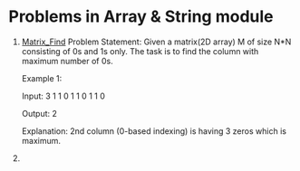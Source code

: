 # Problems in Array & String module

1. <a href="matrix_find.java">Matrix_Find</a>
    Problem Statement: Given a matrix(2D array) M of size N*N consisting of 0s and 1s only. The task is to find the column with maximum number of 0s.

    Example 1:

    Input:
    3
    1 1 0
    1 1 0
    1 1 0

    Output:
    2

    Explanation:
    2nd column (0-based indexing) is having 3 zeros which is maximum.

2. 